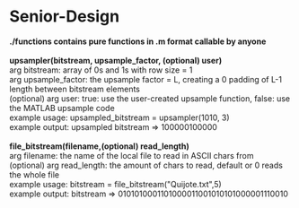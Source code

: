 # Senior-Design
<b>./functions contains pure functions in .m format callable by anyone </b> </br> </br>
<b>upsampler(bitstream, upsample_factor, (optional) user)</b> </br>
arg bitstream: array of 0s and 1s with row size = 1 </br>
arg upsample_factor: the upsample factor = L, creating a 0 padding of L-1 length between bitstream elements </br>
(optional) arg user: true: use the user-created upsample function, false: use the MATLAB upsample code </br>
example usage: upsampled_bitstream = upsampler(1010, 3) </br>
example output: upsampled bitstream => 100000100000 </br>
</br>
<b>file_bitstream(filename,(optional) read_length) </b> </br>
arg filename: the name of the local file to read in ASCII chars from </br>
(optional) arg read_length: the amount of chars to read, default or 0 reads the whole file </br>
example usage: bitstream = file_bitstream("Quijote.txt",5) </br>
example output: bitstream => 0101010001101000011001010101000001110010 </br>



    

